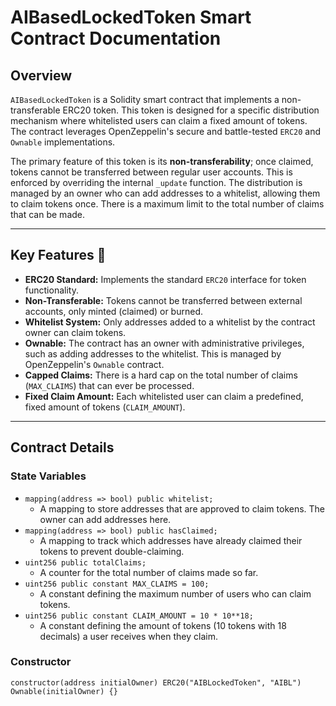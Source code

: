 # AIBasedLockedToken Smart Contract Documentation

## Overview

`AIBasedLockedToken` is a Solidity smart contract that implements a non-transferable ERC20 token. This token is designed for a specific distribution mechanism where whitelisted users can claim a fixed amount of tokens. The contract leverages OpenZeppelin's secure and battle-tested `ERC20` and `Ownable` implementations.

The primary feature of this token is its **non-transferability**; once claimed, tokens cannot be transferred between regular user accounts. This is enforced by overriding the internal `_update` function. The distribution is managed by an owner who can add addresses to a whitelist, allowing them to claim tokens once. There is a maximum limit to the total number of claims that can be made.

-----

## Key Features 📝

  * **ERC20 Standard:** Implements the standard `ERC20` interface for token functionality.
  * **Non-Transferable:** Tokens cannot be transferred between external accounts, only minted (claimed) or burned.
  * **Whitelist System:** Only addresses added to a whitelist by the contract owner can claim tokens.
  * **Ownable:** The contract has an owner with administrative privileges, such as adding addresses to the whitelist. This is managed by OpenZeppelin's `Ownable` contract.
  * **Capped Claims:** There is a hard cap on the total number of claims (`MAX_CLAIMS`) that can ever be processed.
  * **Fixed Claim Amount:** Each whitelisted user can claim a predefined, fixed amount of tokens (`CLAIM_AMOUNT`).

-----

## Contract Details

### State Variables

  * `mapping(address => bool) public whitelist;`
      * A mapping to store addresses that are approved to claim tokens. The owner can add addresses here.
  * `mapping(address => bool) public hasClaimed;`
      * A mapping to track which addresses have already claimed their tokens to prevent double-claiming.
  * `uint256 public totalClaims;`
      * A counter for the total number of claims made so far.
  * `uint256 public constant MAX_CLAIMS = 100;`
      * A constant defining the maximum number of users who can claim tokens.
  * `uint256 public constant CLAIM_AMOUNT = 10 * 10**18;`
      * A constant defining the amount of tokens (10 tokens with 18 decimals) a user receives when they claim.

### Constructor

```solidity
constructor(address initialOwner) ERC20("AIBLockedToken", "AIBL") Ownable(initialOwner) {}
```